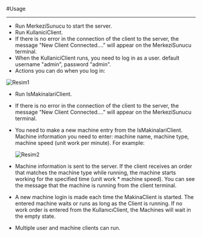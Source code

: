 #Usage
***
- Run MerkeziSunucu to start the server.
- Run KullaniciClient.
- If there is no error in the connection of the client to the server, the message "New Client Connected...." will appear on the MerkeziSunucu terminal.
- When the KullaniciClient runs, you need to log in as a user. default username "admin", password "admin".
- Actions you can do when you log in:

![Resim1](C:\Users\tasde\IdeaProjects\IsMakinalariKontrol\src\IsMakinalariImages\KullaniClientIslemler.jpg)

- Run IsMakinalariClient.
- If there is no error in the connection of the client to the server, the message "New Client Connected...." will appear on the MerkeziSunucu terminal.
- You need to make a new machine entry from the IsMakinalariClient. Machine information you need to enter: machine name, machine type, machine speed (unit work per minute).
  For example:
  
  
  ![Resim2](C:\Users\tasde\IdeaProjects\IsMakinalariKontrol\src\IsMakinalariImages\MakinaBilgileriOrnek.jpg)

- Machine information is sent to the server. If the client receives an order that matches the machine type while running, the machine starts working for the specified time (unit work * machine speed). You can see the message that the machine is running from the client terminal.
- A new machine login is made each time the MakinaClient is started. The entered machine waits or runs as long as the Client is running. If no work order is entered from the KullanıcıClient, the Machines will wait in the empty state.
- Multiple user and machine clients can run.
